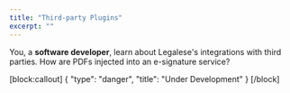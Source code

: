 ```yaml
---
title: "Third-party Plugins"
excerpt: ""
---
```

You, a **software developer**, learn about Legalese's integrations with third parties. How are PDFs injected into an e-signature service?


[block:callout]
{
  "type": "danger",
  "title": "Under Development"
}
[/block]